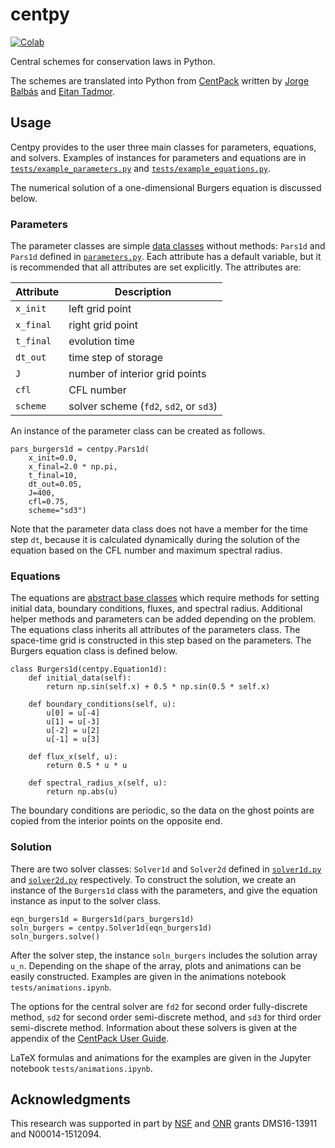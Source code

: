# centpy

[![Colab](https://colab.research.google.com/assets/colab-badge.svg)](https://colab.research.google.com/github/AnilZen/centpy/blob/master/notebooks/index.ipynb)

Central schemes for conservation laws in Python.

The schemes are translated into Python from [CentPack](https://home.cscamm.umd.edu/centpack/) written by [Jorge Balbás](http://www.csun.edu/~jb715473/index.htm) and [Eitan Tadmor](https://home.cscamm.umd.edu/people/faculty/tadmor/).

## Usage

Centpy provides to the user three main classes for parameters, equations, and solvers. Examples of instances for parameters and equations are in [`tests/example_parameters.py`](centpy/tests/example_parameters.py) and [`tests/example_equations.py`](centpy/tests/example_equations.py).

The numerical solution of a one-dimensional Burgers equation is discussed below.

### Parameters
The parameter classes are simple [data classes](https://docs.python.org/3/library/dataclasses.html) without methods: `Pars1d` and `Pars1d` defined in [`parameters.py`](centpy/parameters.py). Each attribute has a default 
variable, but it is recommended that all attributes are set explicitly. The attributes are:

| Attribute | Description | 
| --------- | ----------- |
| `x_init`  | left grid point |
| `x_final` | right grid point|
| `t_final` | evolution time |
| `dt_out`  | time step of storage |
| `J`       | number of interior grid points |
| `cfl`     | CFL number |
| `scheme`  | solver scheme (`fd2`, `sd2`, or `sd3`) |

An instance of the parameter class can be created as follows. 

```
pars_burgers1d = centpy.Pars1d(
    x_init=0.0,
    x_final=2.0 * np.pi,
    t_final=10,
    dt_out=0.05,
    J=400,
    cfl=0.75,
    scheme="sd3")
```
Note that the parameter data class does not have a member for the time step `dt`, because it is calculated dynamically during the solution of the equation based on the CFL number and maximum spectral radius. 

### Equations

The equations are [abstract base classes](https://docs.python.org/3/library/abc.html) which require methods for setting initial data, boundary conditions, fluxes, and spectral radius. Additional helper methods and parameters can be added depending on the problem. The equations class inherits all attributes of the parameters class.  The space-time grid is constructed in this step based on the parameters. The Burgers equation class is defined below.

```
class Burgers1d(centpy.Equation1d):
    def initial_data(self):
        return np.sin(self.x) + 0.5 * np.sin(0.5 * self.x)

    def boundary_conditions(self, u):
        u[0] = u[-4]
        u[1] = u[-3]
        u[-2] = u[2]
        u[-1] = u[3]

    def flux_x(self, u):
        return 0.5 * u * u

    def spectral_radius_x(self, u):
        return np.abs(u)
```
The boundary conditions are periodic, so the data on the ghost points are copied from the interior points on the opposite end. 

### Solution

There are two solver classes: `Solver1d` and `Solver2d` defined in [`solver1d.py`](centpy/solver1d.py) and [`solver2d.py`](centpy/solver2d.py) respectively. To construct the solution, we create an instance of the `Burgers1d` class with the parameters, and give the equation instance as input to the solver class. 

```
eqn_burgers1d = Burgers1d(pars_burgers1d)
soln_burgers = centpy.Solver1d(eqn_burgers1d)
soln_burgers.solve()
```

After the solver step, the instance `soln_burgers` includes the solution array `u_n`. Depending on the shape of the array, plots and animations can be easily constructed. Examples are given in the animations notebook `tests/animations.ipynb`.

The options for the central solver are `fd2` for second order fully-discrete method, `sd2` for second order semi-discrete method, and `sd3` for third order semi-discrete method. Information about these solvers is given at the appendix of the [CentPack User Guide](https://home.cscamm.umd.edu/centpack/documentation/CP_user_guide.pdf).

LaTeX formulas and animations for the examples are given in the Jupyter notebook `tests/animations.ipynb`. 

## Acknowledgments

This research was supported in part by [NSF](https://www.nsf.gov/div/index.jsp?div=DMS) and [ONR](https://www.onr.navy.mil/Science-Technology/Departments/Code-31/All-Programs/311-Mathematics-Computers-Research/applied-computational-analysis) grants DMS16-13911 and N00014-1512094. 
